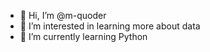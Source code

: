 - 👋 Hi, I’m @m-quoder
- 👀 I’m interested in learning more about data
- 🌱 I’m currently learning Python

<!---
m-quoder/m-quoder is a ✨ special ✨ repository because its `README.md` (this file) appears on your GitHub profile.
You can click the Preview link to take a look at your changes.
--->
